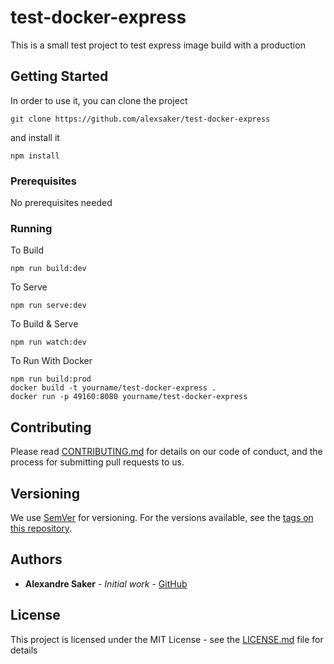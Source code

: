 # test-docker-express

This is a small test project to test express image build with a production

## Getting Started

In order to use it, you can clone the project

```
git clone https://github.com/alexsaker/test-docker-express
```

and install it

```
npm install
```

### Prerequisites

No prerequisites needed

### Running

To Build

```
npm run build:dev
```

To Serve

```
npm run serve:dev
```

To Build & Serve

```
npm run watch:dev
```

To Run With Docker

```
npm run build:prod
docker build -t yourname/test-docker-express .
docker run -p 49160:8080 yourname/test-docker-express
```

## Contributing

Please read [CONTRIBUTING.md](https://gist.github.com/PurpleBooth/b24679402957c63ec426) for details on our code of conduct, and the process for submitting pull requests to us.

## Versioning

We use [SemVer](http://semver.org/) for versioning. For the versions available, see the [tags on this repository](https://github.com/your/project/tags).

## Authors

* **Alexandre Saker** - _Initial work_ - [GitHub](https://github.com/alexsaker)

## License

This project is licensed under the MIT License - see the [LICENSE.md](LICENSE.md) file for details
